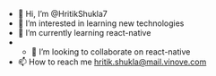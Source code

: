 - 👋 Hi, I’m @HritikShukla7
- 👀 I’m interested in learning new technologies
- 🌱 I’m currently learning react-native
- - 💞️ I’m looking to collaborate on react-native
- 📫 How to reach me hritik.shukla@mail.vinove.com

<!---
HritikShukla7/HritikShukla7 is a ✨ special ✨ repository because its `README.md` (this file) appears on your GitHub profile.
You can click the Preview link to take a look at your changes.
--->

